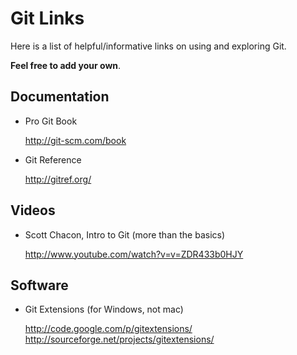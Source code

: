 Git Links
=========

Here is a list of helpful/informative links on using and exploring Git.

__Feel free to add your own__.


Documentation
-------------

* Pro Git Book

  http://git-scm.com/book

* Git Reference

  http://gitref.org/


Videos
------

* Scott Chacon, Intro to Git (more than the basics)

  http://www.youtube.com/watch?v=v=ZDR433b0HJY


Software
--------

* Git Extensions (for Windows, not mac)

  http://code.google.com/p/gitextensions/
  http://sourceforge.net/projects/gitextensions/


